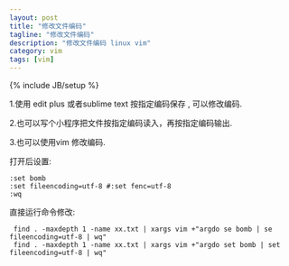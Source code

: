 ```yaml
---
layout: post
title: "修改文件编码"
tagline: "修改文件编码"
description: "修改文件编码 linux vim"
category: vim
tags: [vim]
---
```

{% include JB/setup %}

1.使用 edit plus 或者sublime text 按指定编码保存 , 可以修改编码.

2.也可以写个小程序把文件按指定编码读入，再按指定编码输出.

3.也可以使用vim 修改编码.

打开后设置:

	:set bomb
	:set fileencoding=utf-8 #:set fenc=utf-8
	:wq

直接运行命令修改:

	 find . -maxdepth 1 -name xx.txt | xargs vim +"argdo se bomb | se fileencoding=utf-8 | wq"
	 find . -maxdepth 1 -name xx.txt | xargs vim +"argdo set bomb | set fileencoding=utf-8 | wq"
